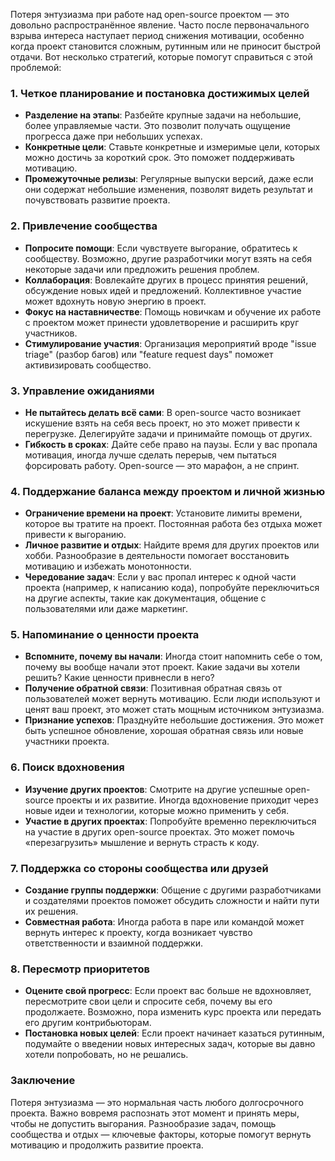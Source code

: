 Потеря энтузиазма при работе над open-source проектом — это довольно распространённое явление. Часто после первоначального взрыва интереса наступает период снижения мотивации, особенно когда проект становится сложным, рутинным или не приносит быстрой отдачи. Вот несколько стратегий, которые помогут справиться с этой проблемой:

### 1. **Четкое планирование и постановка достижимых целей**

- **Разделение на этапы**: Разбейте крупные задачи на небольшие, более управляемые части. Это позволит получать ощущение прогресса даже при небольших успехах.
- **Конкретные цели**: Ставьте конкретные и измеримые цели, которых можно достичь за короткий срок. Это поможет поддерживать мотивацию.
- **Промежуточные релизы**: Регулярные выпуски версий, даже если они содержат небольшие изменения, позволят видеть результат и почувствовать развитие проекта.

### 2. **Привлечение сообщества**

- **Попросите помощи**: Если чувствуете выгорание, обратитесь к сообществу. Возможно, другие разработчики могут взять на себя некоторые задачи или предложить решения проблем.
- **Коллаборация**: Вовлекайте других в процесс принятия решений, обсуждение новых идей и предложений. Коллективное участие может вдохнуть новую энергию в проект.
- **Фокус на наставничестве**: Помощь новичкам и обучение их работе с проектом может принести удовлетворение и расширить круг участников.
- **Стимулирование участия**: Организация мероприятий вроде "issue triage" (разбор багов) или "feature request days" поможет активизировать сообщество.

### 3. **Управление ожиданиями**

- **Не пытайтесь делать всё сами**: В open-source часто возникает искушение взять на себя весь проект, но это может привести к перегрузке. Делегируйте задачи и принимайте помощь от других.
- **Гибкость в сроках**: Дайте себе право на паузы. Если у вас пропала мотивация, иногда лучше сделать перерыв, чем пытаться форсировать работу. Open-source — это марафон, а не спринт.

### 4. **Поддержание баланса между проектом и личной жизнью**

- **Ограничение времени на проект**: Установите лимиты времени, которое вы тратите на проект. Постоянная работа без отдыха может привести к выгоранию.
- **Личное развитие и отдых**: Найдите время для других проектов или хобби. Разнообразие в деятельности помогает восстановить мотивацию и избежать монотонности.
- **Чередование задач**: Если у вас пропал интерес к одной части проекта (например, к написанию кода), попробуйте переключиться на другие аспекты, такие как документация, общение с пользователями или даже маркетинг.

### 5. **Напоминание о ценности проекта**

- **Вспомните, почему вы начали**: Иногда стоит напомнить себе о том, почему вы вообще начали этот проект. Какие задачи вы хотели решить? Какие ценности привнесли в него?
- **Получение обратной связи**: Позитивная обратная связь от пользователей может вернуть мотивацию. Если люди используют и ценят ваш проект, это может стать мощным источником энтузиазма.
- **Признание успехов**: Празднуйте небольшие достижения. Это может быть успешное обновление, хорошая обратная связь или новые участники проекта.

### 6. **Поиск вдохновения**

- **Изучение других проектов**: Смотрите на другие успешные open-source проекты и их развитие. Иногда вдохновение приходит через новые идеи и технологии, которые можно применить у себя.
- **Участие в других проектах**: Попробуйте временно переключиться на участие в других open-source проектах. Это может помочь «перезагрузить» мышление и вернуть страсть к коду.

### 7. **Поддержка со стороны сообщества или друзей**

- **Создание группы поддержки**: Общение с другими разработчиками и создателями проектов поможет обсудить сложности и найти пути их решения.
- **Совместная работа**: Иногда работа в паре или командой может вернуть интерес к проекту, когда возникает чувство ответственности и взаимной поддержки.

### 8. **Пересмотр приоритетов**

- **Оцените свой прогресс**: Если проект вас больше не вдохновляет, пересмотрите свои цели и спросите себя, почему вы его продолжаете. Возможно, пора изменить курс проекта или передать его другим контрибьюторам.
- **Постановка новых целей**: Если проект начинает казаться рутинным, подумайте о введении новых интересных задач, которые вы давно хотели попробовать, но не решались.

### Заключение

Потеря энтузиазма — это нормальная часть любого долгосрочного проекта. Важно вовремя распознать этот момент и принять меры, чтобы не допустить выгорания. Разнообразие задач, помощь сообщества и отдых — ключевые факторы, которые помогут вернуть мотивацию и продолжить развитие проекта.



